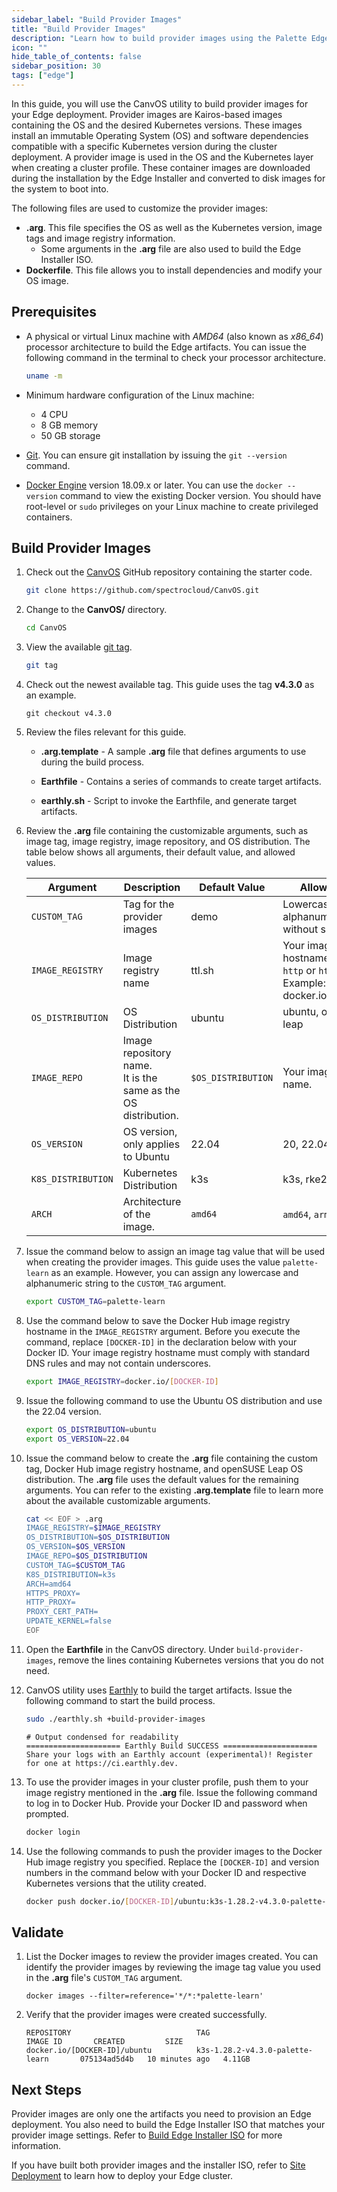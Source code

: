 ```yaml
---
sidebar_label: "Build Provider Images"
title: "Build Provider Images"
description: "Learn how to build provider images using the Palette Edge CLI and the EdgeForge utilities."
icon: ""
hide_table_of_contents: false
sidebar_position: 30
tags: ["edge"]
---
```


In this guide, you will use the CanvOS utility to build provider images for your Edge deployment. Provider images are
Kairos-based images containing the OS and the desired Kubernetes versions. These images install an immutable Operating
System (OS) and software dependencies compatible with a specific Kubernetes version during the cluster deployment. A
provider image is used in the OS and the Kubernetes layer when creating a cluster profile. These container images are
downloaded during the installation by the Edge Installer and converted to disk images for the system to boot into.

The following files are used to customize the provider images:

- **.arg**. This file specifies the OS as well as the Kubernetes version, image tags and image registry information.
  - Some arguments in the **.arg** file are also used to build the Edge Installer ISO.
- **Dockerfile**. This file allows you to install dependencies and modify your OS image.

## Prerequisites

- A physical or virtual Linux machine with _AMD64_ (also known as _x86_64_) processor architecture to build the Edge
  artifacts. You can issue the following command in the terminal to check your processor architecture.

  ```bash
  uname -m
  ```

- Minimum hardware configuration of the Linux machine:

  - 4 CPU
  - 8 GB memory
  - 50 GB storage

- [Git](https://cli.github.com/manual/installation). You can ensure git installation by issuing the `git --version`
  command.

- [Docker Engine](https://docs.docker.com/engine/install/) version 18.09.x or later. You can use the `docker --version`
  command to view the existing Docker version. You should have root-level or `sudo` privileges on your Linux machine to
  create privileged containers.

## Build Provider Images

1. Check out the [CanvOS](https://github.com/spectrocloud/CanvOS) GitHub repository containing the starter code.

   ```bash
   git clone https://github.com/spectrocloud/CanvOS.git
   ```

2. Change to the **CanvOS/** directory.

   ```bash
   cd CanvOS
   ```

3. View the available [git tag](https://github.com/spectrocloud/CanvOS/tags).

   ```bash
   git tag
   ```

4. Check out the newest available tag. This guide uses the tag **v4.3.0** as an example.

   ```shell
   git checkout v4.3.0
   ```

5. Review the files relevant for this guide.

   - **.arg.template** - A sample **.arg** file that defines arguments to use during the build process.

   - **Earthfile** - Contains a series of commands to create target artifacts.

   - **earthly.sh** - Script to invoke the Earthfile, and generate target artifacts.

6. Review the **.arg** file containing the customizable arguments, such as image tag, image registry, image repository,
   and OS distribution. The table below shows all arguments, their default value, and allowed values.

   | **Argument**       | **Description**                                                     | **Default Value**  | **Allowed Values**                                                                             |
   | ------------------ | ------------------------------------------------------------------- | ------------------ | ---------------------------------------------------------------------------------------------- |
   | `CUSTOM_TAG`       | Tag for the provider images                                         | demo               | Lowercase alphanumeric string without spaces.                                                  |
   | `IMAGE_REGISTRY`   | Image registry name                                                 | ttl.sh             | Your image registry hostname, without `http` or `https` <br /> Example: docker.io/spectrocloud |
   | `OS_DISTRIBUTION`  | OS Distribution                                                     | ubuntu             | ubuntu, opensuse-leap                                                                          |
   | `IMAGE_REPO`       | Image repository name.<br /> It is the same as the OS distribution. | `$OS_DISTRIBUTION` | Your image repository name.                                                                    |
   | `OS_VERSION`       | OS version, only applies to Ubuntu                                  | 22.04              | 20, 22.04                                                                                      |
   | `K8S_DISTRIBUTION` | Kubernetes Distribution                                             | k3s                | k3s, rke2, kubeadm                                                                             |
   | `ARCH`             | Architecture of the image.                                          | `amd64`            | `amd64`, `arm64`                                                                               |

7. Issue the command below to assign an image tag value that will be used when creating the provider images. This guide
   uses the value `palette-learn` as an example. However, you can assign any lowercase and alphanumeric string to the
   `CUSTOM_TAG` argument.

   ```bash
   export CUSTOM_TAG=palette-learn
   ```

8. Use the command below to save the Docker Hub image registry hostname in the `IMAGE_REGISTRY` argument. Before you
   execute the command, replace `[DOCKER-ID]` in the declaration below with your Docker ID. Your image registry hostname
   must comply with standard DNS rules and may not contain underscores.

   ```bash
   export IMAGE_REGISTRY=docker.io/[DOCKER-ID]
   ```

9. Issue the following command to use the Ubuntu OS distribution and use the 22.04 version.

   ```bash
   export OS_DISTRIBUTION=ubuntu
   export OS_VERSION=22.04
   ```

10. Issue the command below to create the **.arg** file containing the custom tag, Docker Hub image registry hostname,
    and openSUSE Leap OS distribution. The **.arg** file uses the default values for the remaining arguments. You can
    refer to the existing **.arg.template** file to learn more about the available customizable arguments.

    ```bash
    cat << EOF > .arg
    IMAGE_REGISTRY=$IMAGE_REGISTRY
    OS_DISTRIBUTION=$OS_DISTRIBUTION
    OS_VERSION=$OS_VERSION
    IMAGE_REPO=$OS_DISTRIBUTION
    CUSTOM_TAG=$CUSTOM_TAG
    K8S_DISTRIBUTION=k3s
    ARCH=amd64
    HTTPS_PROXY=
    HTTP_PROXY=
    PROXY_CERT_PATH=
    UPDATE_KERNEL=false
    EOF
    ```

11. Open the **Earthfile** in the CanvOS directory. Under `build-provider-images`, remove the lines containing
    Kubernetes versions that you do not need.

12. CanvOS utility uses [Earthly](https://earthly.dev/) to build the target artifacts. Issue the following command to
    start the build process.

    ```bash
    sudo ./earthly.sh +build-provider-images
    ```

    ```hideClipboard bash {2}
    # Output condensed for readability
    ===================== Earthly Build SUCCESS =====================
    Share your logs with an Earthly account (experimental)! Register for one at https://ci.earthly.dev.
    ```

13. To use the provider images in your cluster profile, push them to your image registry mentioned in the **.arg** file.
    Issue the following command to log in to Docker Hub. Provide your Docker ID and password when prompted.

    ```bash
    docker login
    ```

14. Use the following commands to push the provider images to the Docker Hub image registry you specified. Replace the
    `[DOCKER-ID]` and version numbers in the command below with your Docker ID and respective Kubernetes versions that
    the utility created.

    ```bash
    docker push docker.io/[DOCKER-ID]/ubuntu:k3s-1.28.2-v4.3.0-palette-learn
    ```

## Validate

1. List the Docker images to review the provider images created. You can identify the provider images by reviewing the
   image tag value you used in the **.arg** file's `CUSTOM_TAG` argument.

   ```
   docker images --filter=reference='*/*:*palette-learn'
   ```

2. Verify that the provider images were created successfully.

   ```hideClipboard
   REPOSITORY                            TAG                                   IMAGE ID       CREATED         SIZE
   docker.io/[DOCKER-ID]/ubuntu          k3s-1.28.2-v4.3.0-palette-learn       075134ad5d4b   10 minutes ago   4.11GB
   ```

## Next Steps

Provider images are only one the artifacts you need to provision an Edge deployment. You also need to build the Edge
Installer ISO that matches your provider image settings. Refer to [Build Edge Installer ISO](./build-installer-iso.md)
for more information.

If you have built both provider images and the installer ISO, refer to
[Site Deployment](../site-deployment/site-deployment.md) to learn how to deploy your Edge cluster.
